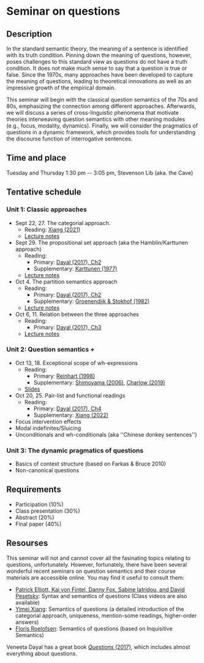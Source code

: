 # Seminar on questions 

## Description
In the standard semantic theory, the meaning of a sentence is identified with its truth condition. Pinning down the meaning of questions, however, poses challenges to this standard view as questions do not have a truth condition. It does not make much sense to say that a question is true or false. Since the 1970s, many approaches have been developed to capture the meaning of questions, leading to theoretical innovations as well as an impressive growth of the empirical domain.  

This seminar will begin with the classical question semantics of the 70s and 80s, emphasizing the connection among different approaches. Afterwards, we will discuss a series of cross-linguistic phenomena that motivate theories interweaving question semantics with other meaning modules (e.g., focus, modality, dynamics). Finally, we will consider the pragmatics of questions in a dynamic framework, which provides tools for understanding the discourse function of interrogative sentences. 

## Time and place
Tuesday and Thursday 1:30 pm -- 3:05 pm, Stevenson Lib (aka. the Cave)

## Tentative schedule
### Unit 1: Classic approaches
- Sept 22, 27. The categorial approach. 
  - Reading: [Xiang (2021)](https://link.springer.com/epdf/10.1007/s10988-020-09294-8?author_access_token=UVxHhIvlJBVo_alvFGAeVPe4RwlQNchNByi7wbcMAY7FxemtbOlymEGL01JT1uHiyhbh2qg_2XP2XH0z56Sl1WPyTYGJB_2J569xCWskCfG3bSwxMd6O6yZUa5YxlYtQvb5wN8T7FdckKz46ZcUnzQ%3D%3D) 
  - [Lecture notes](https://github.com/haozeli-ling/Questions/blob/main/categorial.pdf)
- Sept 29. The propositional set approach (aka the Hamblin/Karttunen approach)
  - Reading: 
    - Primary: [Dayal (2017), Ch2](https://github.com/haozeli-ling/Questions/blob/main/Dayal.%202017.%20Questions_ch2-3-4-ref.pdf)
    - Supplementary: [Karttunen (1977)](https://www.jstor.org/stable/25000027) 
  - [Lecture notes](https://github.com/haozeli-ling/Questions/blob/main/p-set.pdf)
- Oct 4. The partition semantics approach 
  - Reading:
    - Primary: [Dayal (2017), Ch2](https://github.com/haozeli-ling/Questions/blob/main/Dayal.%202017.%20Questions_ch2-3-4-ref.pdf)
    - Supplementary: [Groenendijk & Stokhof (1982)](https://www.jstor.org/stable/25001092#metadata_info_tab_contents)
  - [Lecture notes](https://github.com/haozeli-ling/Questions/blob/main/partition.pdf)
- Oct 6, 11. Relation between the three approaches
  - Reading: 
    - Primary: [Dayal (2017), Ch3](https://github.com/haozeli-ling/Questions/blob/main/Dayal.%202017.%20Questions_ch2-3-4-ref.pdf)
  - [Lecture notes](https://github.com/haozeli-ling/Questions/blob/main/3_approaches.pdf)
### Unit 2: Question semantics + 
- Oct 13, 18. Exceptional scope of wh-expressions
  - Reading: 
    - Primary: [Reinhart (1998)](https://www.jstor.org/stable/23748255#metadata_info_tab_contents)
    - Supplementary: [Shimoyama (2006)](https://link.springer.com/article/10.1007/s11050-006-0001-5), [Charlow (2019)](https://link.springer.com/article/10.1007/s10988-019-09278-3)
  - [Slides](https://github.com/haozeli-ling/Questions/blob/main/Wh-scope.pdf) 
- Oct 20, 25. Pair-list and functional readings 
  - Reading:
    - Primary: [Dayal (2017), Ch4](https://github.com/haozeli-ling/Questions/blob/main/Dayal.%202017.%20Questions_ch2-3-4-ref.pdf)
    - Supplementary: [Xiang (2022)](https://ling.auf.net/lingbuzz/005097)
- Focus intervention effects
- Modal indefinites/Sluicing
- Unconditionals and wh-conditionals (aka ''Chinese donkey sentences'')
### Unit 3: The dynamic pragmatics of questions
- Basics of context structure (based on Farkas & Bruce 2010)
- Non-canonical questions

## Requirements
- Participation (10%)
- Class presentation (30%)
- Abstract (20%)
- Final paper (40%)

## Resourses

This seminar will not and cannot cover all the fasinating topics relating to questions, unfortunately. However, fortunately, there have been several wonderful recent seminars on question semantics and their course materials are accessible online. You may find it useful to consult them:

- [Patrick Elliott, Kai von Fintel, Danny Fox, Sabine Iatridou, and David Pesetsky](https://canvas.mit.edu/courses/7282): Syntax and semantics of questions (Class videos are also available)  
- [Yimei Xiang](https://yimeixiang.wordpress.com/teaching/): Semantics of questions (a detailed introduction of the categorial approach, uniqueness, mention-some readings, higher-order answers)
- [Floris Roelofsen](https://projects.illc.uva.nl/inquisitivesemantics/courses/2018-creteling.html): Semantics of questions (based on Inquisitive Semantics)

Veneeta Dayal has a great book [*Questions* (2017)](https://global.oup.com/ukhe/product/questions-9780199281275?cc=us&lang=en&), which includes almost everything about questions.  
